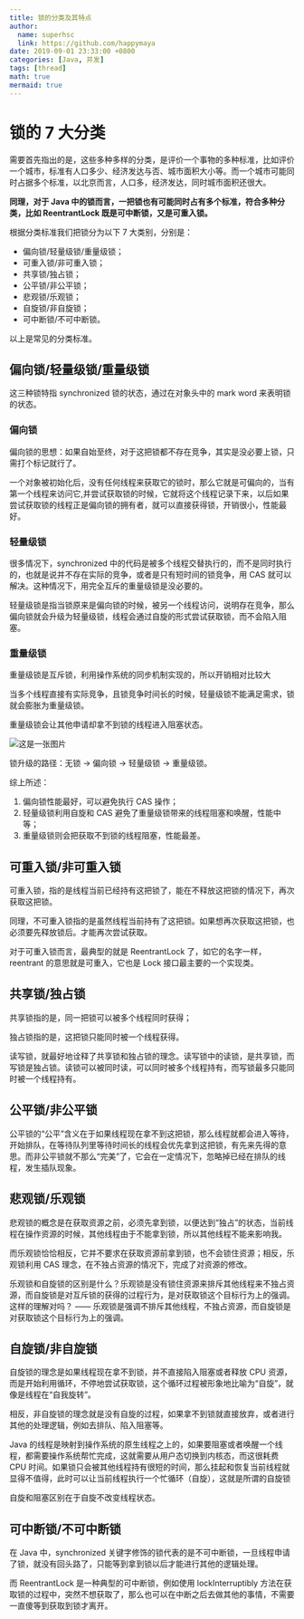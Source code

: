 ```yaml
---
title: 锁的分类及其特点
author:
  name: superhsc
  link: https://github.com/happymaya
date: 2019-09-01 23:33:00 +0800
categories: [Java, 并发]
tags: [thread]
math: true
mermaid: true
---
```


# 锁的 7 大分类

需要首先指出的是，这些多种多样的分类，是评价一个事物的多种标准，比如评价一个城市，标准有人口多少、经济发达与否、城市面积大小等。而一个城市可能同时占据多个标准，以北京而言，人口多，经济发达，同时城市面积还很大。


**同理，对于 Java 中的锁而言，一把锁也有可能同时占有多个标准，符合多种分类，比如 ReentrantLock 既是可中断锁，又是可重入锁。**

根据分类标准我们把锁分为以下 7 大类别，分别是：

- 偏向锁/轻量级锁/重量级锁；
- 可重入锁/非可重入锁；
- 共享锁/独占锁；
- 公平锁/非公平锁；
- 悲观锁/乐观锁；
- 自旋锁/非自旋锁；
- 可中断锁/不可中断锁。

以上是常见的分类标准。

## 偏向锁/轻量级锁/重量级锁

这三种锁特指 synchronized 锁的状态，通过在对象头中的 mark word 来表明锁的状态。

### 偏向锁

偏向锁的思想：如果自始至终，对于这把锁都不存在竞争，其实是没必要上锁，只需打个标记就行了。

一个对象被初始化后，没有任何线程来获取它的锁时，那么它就是可偏向的，当有第一个线程来访问它,并尝试获取锁的时候，它就将这个线程记录下来，以后如果尝试获取锁的线程正是偏向锁的拥有者，就可以直接获得锁，开销很小，性能最好。
### 轻量级锁

很多情况下，synchronized 中的代码是被多个线程交替执行的，而不是同时执行的，也就是说并不存在实际的竞争，或者是只有短时间的锁竞争，用 CAS 就可以解决。这种情况下，用完全互斥的重量级锁是没必要的。

轻量级锁是指当锁原来是偏向锁的时候，被另一个线程访问，说明存在竞争，那么偏向锁就会升级为轻量级锁，线程会通过自旋的形式尝试获取锁，而不会陷入阻塞。

### 重量级锁

重量级锁是互斥锁，利用操作系统的同步机制实现的，所以开销相对比较大

当多个线程直接有实际竞争，且锁竞争时间长的时候，轻量级锁不能满足需求，锁就会膨胀为重量级锁。

重量级锁会让其他申请却拿不到锁的线程进入阻塞状态。

![这是一张图片](https://maxpixelton.github.io/images/assert/java/thread/java-thread-lock-type.png)

锁升级的路径：无锁 → 偏向锁 → 轻量级锁 → 重量级锁。

 
综上所述：
1. 偏向锁性能最好，可以避免执行 CAS 操作；
2. 轻量级锁利用自旋和 CAS 避免了重量级锁带来的线程阻塞和唤醒，性能中等；
3. 重量级锁则会把获取不到锁的线程阻塞，性能最差。

## 可重入锁/非可重入锁

可重入锁，指的是线程当前已经持有这把锁了，能在不释放这把锁的情况下，再次获取这把锁。

同理，不可重入锁指的是虽然线程当前持有了这把锁。如果想再次获取这把锁，也必须要先释放锁后。才能再次尝试获取。

对于可重入锁而言，最典型的就是 ReentrantLock 了，如它的名字一样，reentrant 的意思就是可重入，它也是 Lock 接口最主要的一个实现类。

## 共享锁/独占锁

共享锁指的是，同一把锁可以被多个线程同时获得；

独占锁指的是，这把锁只能同时被一个线程获得。

读写锁，就最好地诠释了共享锁和独占锁的理念。读写锁中的读锁，是共享锁，而写锁是独占锁。读锁可以被同时读，可以同时被多个线程持有，而写锁最多只能同时被一个线程持有。

## 公平锁/非公平锁

公平锁的“公平”含义在于如果线程现在拿不到这把锁，那么线程就都会进入等待，开始排队，在等待队列里等待时间长的线程会优先拿到这把锁，有先来先得的意思。而非公平锁就不那么“完美”了，它会在一定情况下，忽略掉已经在排队的线程，发生插队现象。

## 悲观锁/乐观锁

悲观锁的概念是在获取资源之前，必须先拿到锁，以便达到“独占”的状态，当前线程在操作资源的时候，其他线程由于不能拿到锁，所以其他线程不能来影响我。

而乐观锁恰恰相反，它并不要求在获取资源前拿到锁，也不会锁住资源；相反，乐观锁利用 CAS 理念，在不独占资源的情况下，完成了对资源的修改。

乐观锁和自旋锁的区别是什么？乐观锁是没有锁住资源来排斥其他线程来不独占资源，而自旋锁是对互斥锁的获得的过程行为，是对获取锁这个目标行为上的强调。这样的理解对吗？ —— 乐观锁是强调不排斥其他线程，不独占资源，而自旋锁是对获取锁这个目标行为上的强调。

## 自旋锁/非自旋锁

自旋锁的理念是如果线程现在拿不到锁，并不直接陷入阻塞或者释放 CPU 资源，而是开始利用循环，不停地尝试获取锁，这个循环过程被形象地比喻为“自旋”，就像是线程在“自我旋转”。

相反，非自旋锁的理念就是没有自旋的过程，如果拿不到锁就直接放弃，或者进行其他的处理逻辑，例如去排队、陷入阻塞等。

Java 的线程是映射到操作系统的原生线程之上的，如果要阻塞或者唤醒一个线程，都需要操作系统帮忙完成，这就需要从用户态切换到内核态，而这很耗费 CPU 时间。如果锁只会被其他线程持有很短的时间，那么挂起和恢复当前线程就显得不值得，此时可以让当前线程执行一个忙循环（自旋），这就是所谓的自旋锁

自旋和阻塞区别在于自旋不改变线程状态。

## 可中断锁/不可中断锁

在 Java 中，synchronized 关键字修饰的锁代表的是不可中断锁，一旦线程申请了锁，就没有回头路了，只能等到拿到锁以后才能进行其他的逻辑处理。

而 ReentrantLock 是一种典型的可中断锁，例如使用 lockInterruptibly 方法在获取锁的过程中，突然不想获取了，那么也可以在中断之后去做其他的事情，不需要一直傻等到获取到锁才离开。
